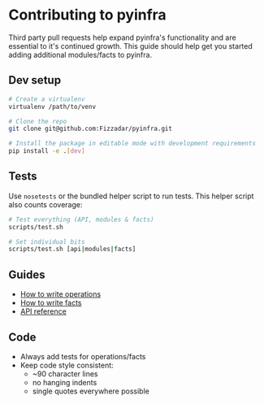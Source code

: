 # Contributing to pyinfra

Third party pull requests help expand pyinfra's functionality and are essential to it's continued growth. This guide should help get you started adding additional modules/facts to pyinfra.


## Dev setup

```sh
# Create a virtualenv
virtualenv /path/to/venv

# Clone the repo
git clone git@github.com:Fizzadar/pyinfra.git

# Install the package in editable mode with development requirements
pip install -e .[dev]
```


## Tests

Use `nosetests` or the bundled helper script to run tests. This helper script also counts coverage:

```sh
# Test everything (API, modules & facts)
scripts/test.sh

# Set individual bits
scripts/test.sh [api|modules|facts]
```


## Guides

+ [How to write operations](https://pyinfra.readthedocs.io/page/api/operations.html)
+ [How to write facts](https://pyinfra.readthedocs.io/page/api/facts.html)
+ [API reference](https://pyinfra.readthedocs.io/page/api/reference.html)


## Code

+ Always add tests for operations/facts
+ Keep code style consistent:
    - ~90 character lines
    - no hanging indents
    - single quotes everywhere possible
